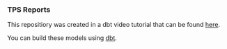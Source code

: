 
### TPS Reports

This repositiory was created in a dbt video tutorial that can be found [here](https://youtu.be/5yyGT1k2xzY).

You can build these models using [dbt](https://github.com/analyst-collective/dbt).

